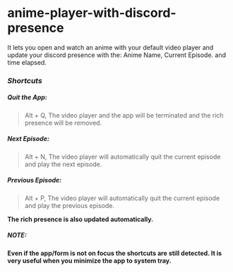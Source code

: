 # anime-player-with-discord-presence
It lets you open and watch an anime with your default video player and update your discord presence with the: Anime Name, Current Episode. and time elapsed.

### *Shortcuts*
##### Quit the App:
> Alt + Q,
> The video player and the app will be terminated and the rich presence will be removed.

##### Next Episode:
> Alt + N,
> The video player will automatically quit the current episode and play the next episode.

##### Previous Episode:
> Alt + P, 
> The video player will automatically quit the current episode and play the previous episode.

**The rich presence is also updated automatically.**

##### *NOTE*:
**Even if the app/form is not on focus the shortcuts are still detected. It is very useful when you minimize the app to system tray.**
